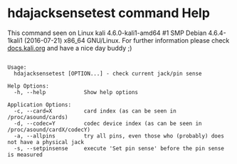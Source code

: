 # hdajacksensetest command Help
 
 This command seen on Linux kali 4.6.0-kali1-amd64 #1 SMP Debian 4.6.4-1kali1 (2016-07-21) x86_64 GNU/Linux. For further information please check [docs.kali.org](docs.kali.org) and have a nice day buddy ;) 

~~~

Usage:
  hdajacksensetest [OPTION...] - check current jack/pin sense

Help Options:
  -h, --help            Show help options

Application Options:
  -c, --card=X          card index (as can be seen in /proc/asound/cards)
  -d, --codec=Y         codec device index (as can be seen in /proc/asound/cardX/codecY)
  -a, --allpins         try all pins, even those who (probably) does not have a physical jack
  -s, --setpinsense     execute 'Set pin sense' before the pin sense is measured


~~~
